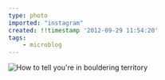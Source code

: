 ```yaml
---
type: photo
imported: "instagram"
created: !!timestamp '2012-09-29 11:54:20'
tags:
    - microblog
---
```

![How to tell you're in bouldering territory](/media/images/photos/2012/09/d38287855dc5a88081ee11c4b482b0af.jpg)

